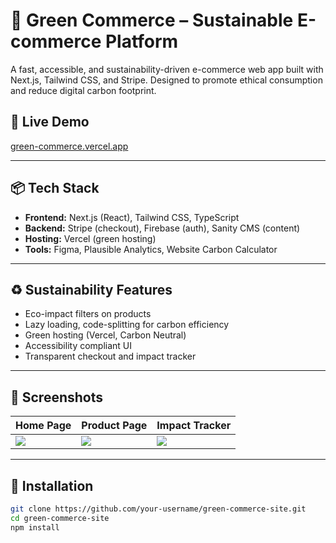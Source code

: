 # 🌿 Green Commerce – Sustainable E-commerce Platform

A fast, accessible, and sustainability-driven e-commerce web app built with Next.js, Tailwind CSS, and Stripe. Designed to promote ethical consumption and reduce digital carbon footprint.

## 🔗 Live Demo
[green-commerce.vercel.app](https://green-commerce.vercel.app)

---

## 📦 Tech Stack

- **Frontend:** Next.js (React), Tailwind CSS, TypeScript
- **Backend:** Stripe (checkout), Firebase (auth), Sanity CMS (content)
- **Hosting:** Vercel (green hosting)
- **Tools:** Figma, Plausible Analytics, Website Carbon Calculator

---

## ♻️ Sustainability Features

- Eco-impact filters on products
- Lazy loading, code-splitting for carbon efficiency
- Green hosting (Vercel, Carbon Neutral)
- Accessibility compliant UI
- Transparent checkout and impact tracker

---

## 📸 Screenshots

| Home Page | Product Page | Impact Tracker |
|-----------|--------------|----------------|
| ![](inprogress/home.png) | ![](inprogress/product.png) | ![](inprogress/impact.png) |

---

## 🔧 Installation

```bash
git clone https://github.com/your-username/green-commerce-site.git
cd green-commerce-site
npm install


